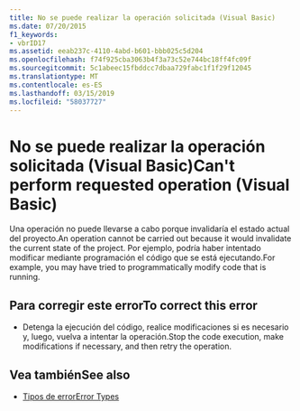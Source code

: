 ```yaml
---
title: No se puede realizar la operación solicitada (Visual Basic)
ms.date: 07/20/2015
f1_keywords:
- vbrID17
ms.assetid: eeab237c-4110-4abd-b601-bbb025c5d204
ms.openlocfilehash: f74f925cba3063b4f3a73c52e744bc18ff4fc09f
ms.sourcegitcommit: 5c1abeec15fbddcc7dbaa729fabc1f1f29f12045
ms.translationtype: MT
ms.contentlocale: es-ES
ms.lasthandoff: 03/15/2019
ms.locfileid: "58037727"
---
```

# <a name="cant-perform-requested-operation-visual-basic"></a><span data-ttu-id="0d270-102">No se puede realizar la operación solicitada (Visual Basic)</span><span class="sxs-lookup"><span data-stu-id="0d270-102">Can't perform requested operation (Visual Basic)</span></span>
<span data-ttu-id="0d270-103">Una operación no puede llevarse a cabo porque invalidaría el estado actual del proyecto.</span><span class="sxs-lookup"><span data-stu-id="0d270-103">An operation cannot be carried out because it would invalidate the current state of the project.</span></span> <span data-ttu-id="0d270-104">Por ejemplo, podría haber intentado modificar mediante programación el código que se está ejecutando.</span><span class="sxs-lookup"><span data-stu-id="0d270-104">For example, you may have tried to programmatically modify code that is running.</span></span>  
  
## <a name="to-correct-this-error"></a><span data-ttu-id="0d270-105">Para corregir este error</span><span class="sxs-lookup"><span data-stu-id="0d270-105">To correct this error</span></span>  
  
-   <span data-ttu-id="0d270-106">Detenga la ejecución del código, realice modificaciones si es necesario y, luego, vuelva a intentar la operación.</span><span class="sxs-lookup"><span data-stu-id="0d270-106">Stop the code execution, make modifications if necessary, and then retry the operation.</span></span>  
  
## <a name="see-also"></a><span data-ttu-id="0d270-107">Vea también</span><span class="sxs-lookup"><span data-stu-id="0d270-107">See also</span></span>

- [<span data-ttu-id="0d270-108">Tipos de error</span><span class="sxs-lookup"><span data-stu-id="0d270-108">Error Types</span></span>](../../visual-basic/programming-guide/language-features/error-types.md)
